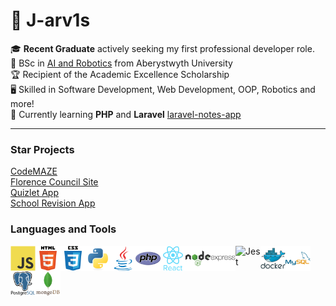 # 👋 J-arv1s

🎓 **Recent Graduate** actively seeking my first professional developer role.  
🤖 BSc in [AI and Robotics](https://courses.aber.ac.uk/undergraduate/artificial-intelligence-roboticsdegree/) from Aberystwyth University  
🏆 Recipient of the Academic Excellence Scholarship  
🖥️ Skilled in Software Development, Web Development, OOP, Robotics and more!  
🌱 Currently learning **PHP** and **Laravel** [laravel-notes-app](https://github.com/J-arv1s/laravel-app)

---

### Star Projects

[CodeMAZE](https://github.com/AleFin95/CodeMaze_Client)  
[Florence Council Site](https://github.com/jgooday48/CouncilAppClient)  
[Quizlet App](https://github.com/AlexWarden2/Reddy_1_1_FE)  
[School Revision App](https://github.com/J-arv1s/RevisionAppClient)  

### Languages and Tools

<p>
  <img align="left" alt="JavaScript" width="40px" height="40px" src="https://raw.githubusercontent.com/devicons/devicon/master/icons/javascript/javascript-original.svg" />
  <img align="left" alt="HTML5" width="40px" height="40px" src="https://raw.githubusercontent.com/devicons/devicon/master/icons/html5/html5-original-wordmark.svg" />
  <img align="left" alt="CSS3" width="40px" height="40px" src="https://raw.githubusercontent.com/devicons/devicon/master/icons/css3/css3-original-wordmark.svg" />
  <img align="left" alt="Python" width="40px" height="40px" src="https://raw.githubusercontent.com/devicons/devicon/master/icons/python/python-original.svg" />
  <img align="left" alt="Java" width="40px" height="40px" src="https://raw.githubusercontent.com/devicons/devicon/master/icons/java/java-original.svg" />
  <img align="left" alt="PHP" width="40px" height="40px" src="https://raw.githubusercontent.com/devicons/devicon/master/icons/php/php-original.svg" />
  <img align="left" alt="React" width="40px" height="40px" src="https://raw.githubusercontent.com/devicons/devicon/master/icons/react/react-original-wordmark.svg" />
  <img align="left" alt="Node" width="40px" height="40px" src="https://raw.githubusercontent.com/devicons/devicon/master/icons/nodejs/nodejs-original-wordmark.svg" />
  <img align="left" alt="Express" width="40px" height="40px" src="https://raw.githubusercontent.com/devicons/devicon/master/icons/express/express-original-wordmark.svg" />
  <img align="left" alt="Jest" width="40px" height="40px" src="https://www.vectorlogo.zone/logos/jestjsio/jestjsio-icon.svg" />
  <img align="left" alt="Docker" width="40px" height="40px" src="https://raw.githubusercontent.com/devicons/devicon/master/icons/docker/docker-original-wordmark.svg" />
  <img align="left" alt="MySQL" width="40px" height="40px" src="https://raw.githubusercontent.com/devicons/devicon/master/icons/mysql/mysql-original-wordmark.svg" />
  <img align="left" alt="PostgreSQL" width="40px" height="40px" src="https://raw.githubusercontent.com/devicons/devicon/master/icons/postgresql/postgresql-original-wordmark.svg" />
  <img align="left" alt="MongoDB" width="40px" height="40px" src="https://raw.githubusercontent.com/devicons/devicon/master/icons/mongodb/mongodb-original-wordmark.svg" />
</p>  
<!---
J-arv1s/J-arv1s is a ✨ special ✨ repository because its `README.md` (this file) appears on your GitHub profile.
You can click the Preview link to take a look at your changes.
--->
